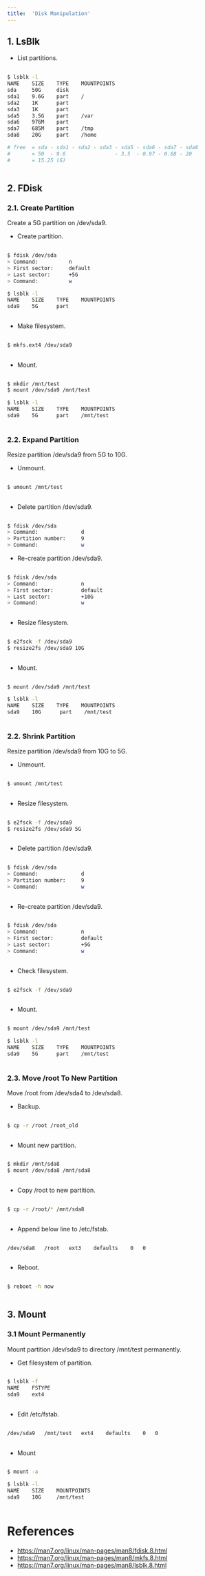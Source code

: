 ```yaml
---
title:  'Disk Manipulation'
---
```



## 1. LsBlk
- List partitions.
```sh
  
$ lsblk -l
NAME    SIZE    TYPE    MOUNTPOINTS
sda     50G     disk    
sda1    9.6G    part    /
sda2    1K      part
sda3    1K      part
sda5    3.5G    part    /var
sda6    976M    part
sda7    685M    part    /tmp
sda8    20G     part    /home

# free  = sda - sda1 - sda2 - sda3 - sda5 - sda6 - sda7 - sda8
#       = 50  - 9.6                - 3.5  - 0.97 - 0.68 - 20
#       = 15.25 (G)
  
```


## 2. FDisk
### 2.1. Create Partition
Create a 5G partition on /dev/sda9.

- Create partition.
```sh
  
$ fdisk /dev/sda
> Command:          n
> First sector:     default
> Last sector:      +5G
> Command:          w

$ lsblk -l
NAME    SIZE    TYPE    MOUNTPOINTS
sda9    5G      part
  
```

- Make filesystem.
```sh
  
$ mkfs.ext4 /dev/sda9
  
```

- Mount.
```sh
  
$ mkdir /mnt/test
$ mount /dev/sda9 /mnt/test

$ lsblk -l
NAME    SIZE    TYPE    MOUNTPOINTS
sda9    5G      part    /mnt/test
    
```


### 2.2. Expand Partition
Resize partition /dev/sda9 from 5G to 10G.

- Unmount.
```sh
  
$ umount /mnt/test
  
```

- Delete partition /dev/sda9.
```sh
   
$ fdisk /dev/sda
> Command:              d
> Partition number:     9
> Command:              w

```

- Re-create partition /dev/sda9.
```sh
  
$ fdisk /dev/sda
> Command:              n
> First sector:         default
> Last sector:          +10G
> Command:              w
  
```

- Resize filesystem.
```sh
  
$ e2fsck -f /dev/sda9
$ resize2fs /dev/sda9 10G
  
```

- Mount.
```sh
  
$ mount /dev/sda9 /mnt/test

$ lsblk -l
NAME    SIZE    TYPE    MOUNTPOINTS
sda9    10G      part    /mnt/test
  
```


### 2.2. Shrink Partition
Resize partition /dev/sda9 from 10G to 5G.

- Unmount.
```sh
  
$ umount /mnt/test
  
```

- Resize filesystem.
```sh
  
$ e2fsck -f /dev/sda9
$ resize2fs /dev/sda9 5G
  
```

- Delete partition /dev/sda9.
```sh
   
$ fdisk /dev/sda
> Command:              d
> Partition number:     9
> Command:              w
  
```

- Re-create partition /dev/sda9.
```sh
  
$ fdisk /dev/sda
> Command:              n
> First sector:         default
> Last sector:          +5G
> Command:              w
  
```

- Check filesystem.
```sh
  
$ e2fsck -f /dev/sda9
  
```

- Mount.
```sh
  
$ mount /dev/sda9 /mnt/test

$ lsblk -l
NAME    SIZE    TYPE    MOUNTPOINTS
sda9    5G      part    /mnt/test
  
```


### 2.3. Move /root To New Partition
Move /root from /dev/sda4 to /dev/sda8.

- Backup.
```sh
  
$ cp -r /root /root_old
  
```

- Mount new partition.
```sh
  
$ mkdir /mnt/sda8
$ mount /dev/sda8 /mnt/sda8
  
```

- Copy /root to new partition.
```sh
  
$ cp -r /root/* /mnt/sda8
  
```

- Append below line to /etc/fstab.
```sh
  
/dev/sda8   /root   ext3    defaults    0   0
  
```

- Reboot.
```sh
  
$ reboot -h now
  
```


## 3. Mount
### 3.1 Mount Permanently
Mount partition /dev/sda9 to directory /mnt/test permanently.

- Get filesystem of partition.
```sh
  
$ lsblk -f
NAME    FSTYPE
sda9    ext4
  
```

- Edit /etc/fstab.
```sh
  
/dev/sda9   /mnt/test   ext4    defaults    0   0
  
```

- Mount
```sh
  
$ mount -a

$ lsblk -l
NAME    SIZE    MOUNTPOINTS
sda9    10G     /mnt/test
  
```


# References
- https://man7.org/linux/man-pages/man8/fdisk.8.html
- https://man7.org/linux/man-pages/man8/mkfs.8.html
- https://man7.org/linux/man-pages/man8/lsblk.8.html
